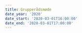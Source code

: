 ```yaml
---
title: Grupperådsmøde
date_year: '2020'
date_start: '2020-03-01T16:00:00'
date_end: '2020-03-01T17:00:00'
---
```


